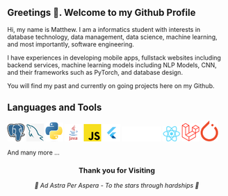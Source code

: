 ## Greetings 👋. Welcome to my Github Profile
Hi, my name is Matthew. I am a informatics student with interests in database technology, data management, data science, machine learning, and most importantly, software engineering.

I have experiences in developing mobile apps, fullstack websites including backend services, machine learning models including NLP Models, CNN, and their frameworks such as PyTorch, and database design.

You will find my past and currently on going projects here on my Github.

## Languages and Tools
<img src="./assets/postgresql.png" width=40>
<img src="./assets/mysql.jpg" width=40>
<img src="./assets/python.png" width=40>
<img src="./assets/java.svg" width=40>
<img src="./assets/javascript.png" width=40>
<img src="./assets/flutter.svg" width=40>
<img src="./assets/go.svg" width=90>
<img src="./assets/react.png" width=40>
<img src="./assets/laravel.png" width=40>
<img src="./assets/pytorch.png" width=40>

And many more ...
<div align="center">

<h3>Thank you for Visiting</h3>

<i> 🌠 Ad Astra Per Aspera - To the stars through hardships  🌠</i>

</div>